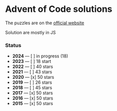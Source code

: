 # Advent of Code solutions

The puzzles are on the [official website](https://adventofcode.com/2017/events)

Solution are mostly in JS

### Status

- **2024** — [ ] in progress (18)
- **2023** — [ ] 18 start
- **2022** — [ ] 40 stars
- **2021** — [ ] 43 stars
- **2020** — [x] 50 stars
- **2019** — [ ] 26 stars
- **2018** — [ ] 45 stars
- **2017** — [x] 50 stars
- **2016** — [x] 50 stars
- **2015** — [x] 50 stars
